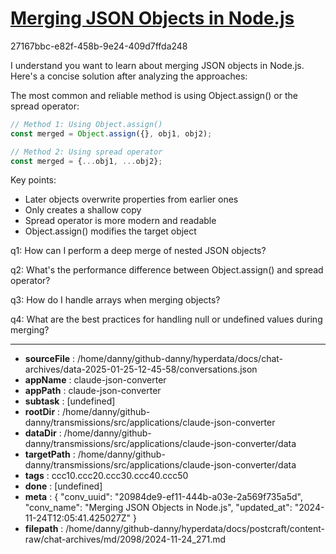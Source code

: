 # [Merging JSON Objects in Node.js](https://claude.ai/chat/20984de9-ef11-444b-a03e-2a569f735a5d)

27167bbc-e82f-458b-9e24-409d7ffda248

 I understand you want to learn about merging JSON objects in Node.js. Here's a concise solution after analyzing the approaches:

The most common and reliable method is using Object.assign() or the spread operator:

```javascript
// Method 1: Using Object.assign()
const merged = Object.assign({}, obj1, obj2);

// Method 2: Using spread operator
const merged = {...obj1, ...obj2};
```

Key points:
- Later objects overwrite properties from earlier ones
- Only creates a shallow copy
- Spread operator is more modern and readable
- Object.assign() modifies the target object

q1: How can I perform a deep merge of nested JSON objects?

q2: What's the performance difference between Object.assign() and spread operator?

q3: How do I handle arrays when merging objects?

q4: What are the best practices for handling null or undefined values during merging?

---

* **sourceFile** : /home/danny/github-danny/hyperdata/docs/chat-archives/data-2025-01-25-12-45-58/conversations.json
* **appName** : claude-json-converter
* **appPath** : claude-json-converter
* **subtask** : [undefined]
* **rootDir** : /home/danny/github-danny/transmissions/src/applications/claude-json-converter
* **dataDir** : /home/danny/github-danny/transmissions/src/applications/claude-json-converter/data
* **targetPath** : /home/danny/github-danny/transmissions/src/applications/claude-json-converter/data
* **tags** : ccc10.ccc20.ccc30.ccc40.ccc50
* **done** : [undefined]
* **meta** : {
  "conv_uuid": "20984de9-ef11-444b-a03e-2a569f735a5d",
  "conv_name": "Merging JSON Objects in Node.js",
  "updated_at": "2024-11-24T12:05:41.425027Z"
}
* **filepath** : /home/danny/github-danny/hyperdata/docs/postcraft/content-raw/chat-archives/md/2098/2024-11-24_271.md